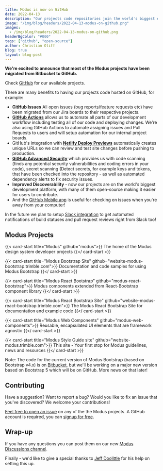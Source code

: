 ```yaml
---
title: Modus is now on GitHub
date: 2022-04-13
description: "Our projects code repositories join the world's biggest development platform."
image: "/img/blog/headers/2022-04-13-modus-on-github.png"
images:
  - /img/blog/headers/2022-04-13-modus-on-github.png
headerBgColor: "#000"
tags: ["github", "open-source"]
author: Christian Oliff
blog: true
layout: blog-post
---
```


**We're excited to announce that most of the Modus projects have been migrated from Bitbucket to GitHub.**

Check [GitHub](https://github.com/orgs/trimble-oss/repositories?q=modus&type=all&language=&sort=) for our available projects.

There are many benefits to having our projects code hosted on GitHub, for example:

- **[GitHub Issues](https://github.com/features/issues)** All open issues (bug reports/feature requests etc) have been migrated from our Jira boards to their respective projects.
- **[GitHub Actions](https://github.com/features/actions)** allows us to automate all parts of our development workflow including testing all of our code and deploying changes. We're also using GitHub Actions to automate assigning issues and Pull Requests to users and will setup automation for our internal project boards.
- GitHub's integration with **[Netlify Deploy Previews](https://www.netlify.com/products/deploy-previews/)** automatically creates unique URLs so we can review and test site changes before pushing to production.
- **[GitHub Advanced Security](https://docs.github.com/en/enterprise-server@3.2/get-started/learning-about-github/about-github-advanced-security)** which provides us with code scanning (finds any potential security vulnerabilities and coding errors in your code), secret scanning (Detect secrets, for example keys and tokens, that have been checked into the repository - as well as automated dependency alerts to fix security issues.
- **Improved Discoverability** - now our projects are on the world's biggest development platform, with many of them open-source making it easier for users to contribute.
- And the [GitHub Mobile app](https://github.com/mobile) is useful for checking on issues when you're away from your computer!

In the future we plan to setup [Slack integration](https://slack.github.com/) to get automated notifications of build statuses and pull request reviews right from Slack too!

## Modus Projects

<style>
main li {
  margin-bottom: 9px;
}
.card {
  background-color: #f1f1f6;
  min-height: 156px;
}
.card-title h3 {
  font-size: 1.05rem;
}
article iframe {
  max-width: 99px;
}
</style>

<div class="row row-cols-1 row-cols-lg-2 row-cols-xl-3">

{{< card-start title="Modus" github="modus">}}
<span class="text-muted">The home of the Modus design system developer projects</span>
{{</ card-start >}}

{{< card-start title="Modus Bootstrap Site" github="website-modus-bootstrap.trimble.com">}}
<span class="text-muted">Documentation and code samples for using Modus Bootstrap</span>
{{</ card-start >}}

{{< card-start title="Modus React Bootstrap" github="modus-react-bootstrap">}}
<span class="text-muted">Modus components extended from React-Bootstrap component library</span>
{{</ card-start >}}

{{< card-start title="Modus React Bootstrap Site" github="website-modus-react-bootstrap.trimble.com">}}
<span class="text-muted">The Modus React Bootstrap Site for documentation and example code</span>
{{</ card-start >}}

{{< card-start title="Modus Web Components" github="modus-web-components">}}
<span class="text-muted">Reusable, encapsulated UI elements that are framework agnostic</span>
{{</ card-start >}}

{{< card-start title="Modus Style Guide site" github="website-modus.trimble.com">}}
<span class="text-muted">This site - Your first stop for Modus guidelines, news and resources</span>
{{</ card-start >}}

<!--
{{< card-start title="Modus Icons">}}
<span class="text-muted">The Modus Icon library (with SVG, PNG, icon fonts) - coming soon!</span>
{{</ card-start >}}
-->
</div>

Note: The code for the current version of Modus Bootstrap (based on Bootstrap v4.x) is on [Bitbucket](https://bitbucket.trimble.tools/projects/TMDS/repos/modus-bootstrap/browse), but we'll be working on a major new version based on Bootstrap 5 which will be on GitHub. More news on that later!

## Contributing

Have a suggestion? Want to report a bug? Would you like to fix an issue that you've discovered? We welcome your contributions!

[Feel free to open an issue](https://github.com/orgs/trimble-oss/repositories?q=modus&type=source&language=&sort=) on any of the the Modus projects. A GitHub account is required, you can [signup for free](https://github.com/).

## Wrap-up

If you have any questions you can post them on our new [Modus Discussions channel](https://github.com/trimble-oss/modus/discussions).

Finally - we'd like to give a special thanks to [Jeff Doolittle](https://github.com/jeffdoolittle) for his help on setting this up.
